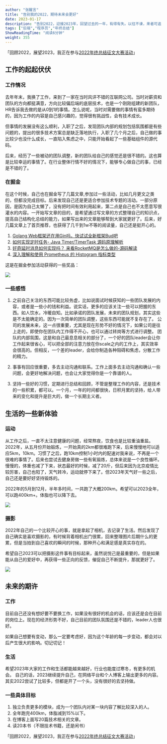 ```yaml
---
author: "张醒言"
title: "告别我的2022，期待未来会更好"
date: 2023-01-17
description: "告别2022，迎接2023年，回望过去的一年，有得有失。以往不谏，来者可追，希望2023年自己能有更多的成长与收获。"
tags: ["后端","程序员","年终总结"]
ShowReadingTime: "阅读6分钟"
weight: 355
---
```

「回顾2022，展望2023，我正在参与[2022年终总结征文大赛活动](https://juejin.cn/post/7172462429929111559 "https://juejin.cn/post/7172462429929111559")」

工作的起起伏伏
-------

### 工作情况

去年年末，我换了工作，来到了一家在当时风评不错的互联网公司。当时对薪资和团队的方向都挺满意，方向比较偏后端的底层技术，也是一个刚刚组建的新团队，HR告诉我去做的是从0到1的事情。怎么说呢，当时对需要做的事情有蛮多期待的，因为工作的内容是自己感兴趣的，觉得很有挑战性，会有技术成长。

但事情的发展没有这么顺利，入职了之后，发现团队内部的规划包括氛围都是有些问题的，提出的很多技术方案总是缺乏落地执行，入职了几个月之后，自己做的事比较少也没什么成长，一直陷入焦虑之中，只能开始看起了一些基础组件的源代码。

后来，经历了一些被动的团队调整，新的团队给自己的感觉还是很不错的。这也算是比较幸运的事情了。在行业整体行情不好的情况下，能够专心做自己的事，已经是不错的了。

### 在掘金

在这个时候，自己也在掘金写了几篇文章,参加过一些活动，比如几月更文之类的，但都没完成目标。后来发现自己还是更适合参加技术专题的活动。一部分原因，是因为自己太懒了，没有把时间有效利用起来，第二点是自己也不太愿意写很灌水的内容。一开始写文章的目的，是希望通过写文章的方式整理自己的知识点，提高自己结构化总结的能力，如果写出来的文章能够帮到大家就更好了。后来，好几篇文章上了首页推荐，也获得了几千到1w不等的阅读量，自己还是挺开心的。

1.  [Golang Web框架还在用Gin吗，快试试全新框架Bud吧](https://juejin.cn/post/7125382825229942814 "https://juejin.cn/post/7125382825229942814")
2.  [如何实现定时任务- Java Timer/TimerTask 源码原理解析](https://juejin.cn/post/7044490907726544933 "https://juejin.cn/post/7044490907726544933")
3.  [好奇延时消息如何实现吗？ 来看RocketMQ是怎么做的-源码解读](https://juejin.cn/post/7047066122557849630 "https://juejin.cn/post/7047066122557849630")
4.  [深入理解和使用 Prometheus 的 Histogram 指标类型](https://juejin.cn/post/7152837166190739486 "https://juejin.cn/post/7152837166190739486")

这是在掘金参加活动获得的一些奖品：

![](https://p6-juejin.byteimg.com/tos-cn-i-k3u1fbpfcp/cc66fc1c59c643e9bdecf5d2657e183f~tplv-k3u1fbpfcp-zoom-in-crop-mark:1512:0:0:0.awebp?)

### 一些感悟

1.  之前自己关注的东西可能比较务虚，比如说面试时候获知的一些团队发展的内容，或者是一些小的钱和利益。说实话，更多的应该关注一些可以把握的东西。如人饮水，冷暖自知。比如承诺的团队发展，未来的团队规划，其实这些是不太能确定的。因为一次简单的团队调整，这些东西可能就不复存在了。 公司的发展未来，这一点很重要，尤其是现在形势不好的情况下，如果公司是往上走的，即使你在团队内工作得不开心，也可以通过转岗等方式进行调整。 团队的内部氛围，这是和自己最息息相关的部分了，一个好的团队leader会让你工作起来很省心，可以把全部的注意力放在你scale之内的工作上，其实效率会很高的。但相反，一个差的leader，会给你制造各种阻碍和焦虑，分散工作的精力。
    
2.  事事有回应很重要，多去主动沟通和联系。工作上面多去主动沟通和确认一些问题，会更好地解决问题，也会让大家觉得你是一个靠谱的人。
    
3.  坚持一些好的习惯，定期进行总结和回顾，不管是整理工作的内容，还是技术的一些积累，都可以。一个月，一年的时间都很快，日积月累的坚持，给人带来的变化和提升是巨大的，做一个长期主义者。
    

生活的一些新体验
--------

### 运动

从工作之后，一直不太注意健康的问题，经常熬夜，饮食也是比较重油重盐。 2022年，从五月份开始锻炼，一开始真的2km都很难跑下来，后来慢慢地可以适应5km，10km。习惯了之后，跑10km控制1小时内的配速对我来说，不再是一个很难的事情了。后来也尝试去健身房做一些有氧锻炼，总体来说是一个良性循环。 慢慢的，体重也减了下来，状态最好的时候，减了20斤，但后来因为北京疫情比较厉害，自己也阳了，天气转冷，运动就停下来了。但2023年天气好一些之后，自己还是要好好坚持锻炼的。

2022年的5月到12月，半年多时间，一共跑了大概200km。希望可以2023全年，可以跑400km+。体脂也可以降下去。

![](https://p6-juejin.byteimg.com/tos-cn-i-k3u1fbpfcp/579187bd6d0846369b9e58aec8b5eeda~tplv-k3u1fbpfcp-zoom-in-crop-mark:1512:0:0:0.awebp?)

### 摄影

2022年自己的一个比较开心的事，就是拿起了相机，去记录了生活。然后发现了自己确实是喜欢摄影的，有时候背着相机出门很累，回来整理图片后期什么的更累，但是当拍到自己喜欢的瞬间的时候，那种开心和满足感是真实存在的。

希望自己2023可以把摄影这件事有目标起来，虽然说悦己是最重要的，但是如果能从自己的爱好中，再获得一些正向的反馈，催促自己不断提升，那就更好了。

![](https://p9-juejin.byteimg.com/tos-cn-i-k3u1fbpfcp/81d58d12bc114256814ab527922e6592~tplv-k3u1fbpfcp-zoom-in-crop-mark:1512:0:0:0.awebp?)

未来的期许
-----

### 工作

目前自己还没有想好要不要换工作，如果没有很好的机会的话，应该还是会在目前的岗位上。现在的经济形势不好，自己目前的团队氛围还是不错的，leader人也很好。

如果自己想要有变动，那么一定要考虑好，因为这个年龄的每一步变动，都会对以后产生很大的影响。切记切记！

### 生活

希望2023年大家的工作和生活都能越来越好，行业也能度过寒冬，有更多的机会。 自己的话，2023继续提升自己，在网络平台和个人博客上输出更多的内容。其实2022尝试了比较多，但都是开了一个头，没有很好的去坚持做。

### 一些具体目标

1.  独立负责更多的模块，成为一个团队内对某一块内容了解比较深入的人。
2.  全年跑完400km，体脂减到15%以下。
3.  在博客上面写20篇技术相关的文章。
4.  读20本书（不限技术书籍，还是闲书）

「回顾2022，展望2023，我正在参与[2022年终总结征文大赛活动](https://juejin.cn/post/7172462429929111559 "https://juejin.cn/post/7172462429929111559")」